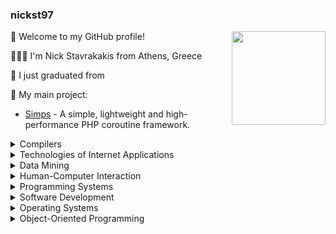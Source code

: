 
### nickst97

<img src="https://cdn.jsdelivr.net/gh/sy-records/staticfile@master/images/202007/huaji.gif" align="right" height="150">


🎉 Welcome to my GitHub profile!

👨🏻‍💻 I'm Nick Stavrakakis from Athens, Greece

🌱 I just graduated from 

🚀 My main project:

- [Simps](https://github.com/simple-swoole/simps) - A simple, lightweight and high-performance PHP coroutine framework.

<details>
<summary>Compilers</summary>

 &nbsp;&nbsp;[LL1_Calculator_Parser](https://github.com/nickst97/LL1_Calculator_Parser)

* [Translator_to_Java](https://github.com/nickst97/Translator_to_Java)

[MiniJava_Static_Checking](https://github.com/nickst97/MiniJava_Static_Checking)


</details>

<details>
<summary>Technologies of Internet Applications</summary>

[Online_Auction_Website](https://github.com/nickst97/Online_Auction_Website)
</details>

<details>
<summary>Data Mining</summary>

[Sentiment_Analysis](https://github.com/nickst97/Sentiment_Analysis)
</details>

<details>
<summary>Human-Computer Interaction</summary>

[Redesigning_Eudoxus](https://github.com/nickst97/Redesigning_Eudoxus)
</details>

<details>
<summary>Programming Systems</summary>

[Bitcoin_Transactions](https://github.com/nickst97/Bitcoin_Transactions)
[Simplified_Dropbox](https://github.com/nickst97/Simplified_Dropbox)
</details>

<details>
<summary>Software Development</summary>

[Join_Query_Optimization-SIGMOD2018](https://github.com/nickst97/Join_Query_Optimization-SIGMOD2018)
</details>

<details>
<summary>Operating Systems</summary>

[Transaction_System](https://github.com/nickst97/Transaction_System)
[Record_Search_Tree](https://github.com/nickst97/Record_Search_Tree)
[Port_Simulation](https://github.com/nickst97/Port_Simulation)
</details>

<details>
<summary>Object-Oriented Programming</summary>

[Carbon_Isotope_Simulation](https://github.com/nickst97/Carbon_Isotope_Simulation)
</details>
